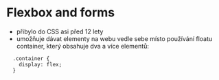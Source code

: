 # Flexbox and forms

* přibylo do CSS asi před 12 lety
* umožňuje dávat elementy na webu vedle sebe místo používání floatu container, který obsahuje dva a více elementů:

```
  .container {
    display: flex;
  }
```

